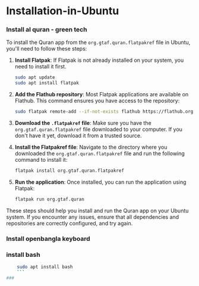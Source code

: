 # Installation-in-Ubuntu
### Install al quran - green tech
To install the Quran app from the `org.gtaf.quran.flatpakref` file in Ubuntu, you'll need to follow these steps:

1. **Install Flatpak**: If Flatpak is not already installed on your system, you need to install it first.

    ```sh
    sudo apt update
    sudo apt install flatpak
    ```

2. **Add the Flathub repository**: Most Flatpak applications are available on Flathub. This command ensures you have access to the repository:

    ```sh
    sudo flatpak remote-add --if-not-exists flathub https://flathub.org/repo/flathub.flatpakrepo
    ```

3. **Download the `.flatpakref` file**: Make sure you have the `org.gtaf.quran.flatpakref` file downloaded to your computer. If you don't have it yet, download it from a trusted source.

4. **Install the Flatpakref file**: Navigate to the directory where you downloaded the `org.gtaf.quran.flatpakref` file and run the following command to install it:

    ```sh
    flatpak install org.gtaf.quran.flatpakref
    ```

5. **Run the application**: Once installed, you can run the application using Flatpak:

    ```sh
    flatpak run org.gtaf.quran
    ```

These steps should help you install and run the Quran app on your Ubuntu system. If you encounter any issues, ensure that all dependencies and repositories are correctly configured, and try again.

### Install openbangla keyboard 
### install bash
```sh
    sudo apt install bash
    ```
### 
